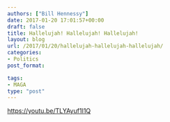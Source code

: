 ```yaml
---
authors: ["Bill Hennessy"]
date: 2017-01-20 17:01:57+00:00
draft: false
title: Hallelujah! Hallelujah! Hallelujah!
layout: blog
url: /2017/01/20/hallelujah-hallelujah-hallelujah/
categories:
- Politics
post_format:

tags:
- MAGA
type: "post"
---
```


https://youtu.be/TLYAyuf1I1Q
